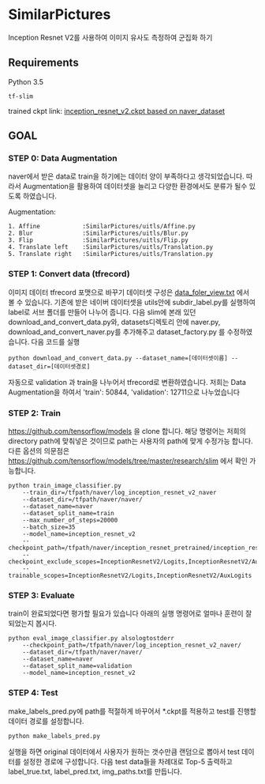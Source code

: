 # SimilarPictures
Inception Resnet V2를 사용하여 이미지 유사도 측정하여 군집화 하기

## Requirements
Python 3.5
```
tf-slim
```

trained ckpt link: [inception_resnet_v2.ckpt based on naver_dataset](https://1drv.ms/u/s!AtpHpqkl2-8C1wvs5ne0aRNFaA2O)

## GOAL

### STEP 0: Data Augmentation

naver에서 받은 data로 train을 하기에는 데이터 양이 부족하다고 생각되었습니다. 따라서 Augmentation을 활용하여
데이터셋을 늘리고 다양한 환경에서도 분류가 될수 있도록 하였습니다.

Augmentation:

    1. Affine            :SimilarPictures/uitls/Affine.py
    2. Blur              :SimilarPictures/uitls/Blur.py
    3. Flip              :SimilarPictures/uitls/Flip.py
    4. Translate left    :SimilarPictures/uitls/Translation.py
    5. Translate right   :SimilarPictures/uitls/Translation.py

### STEP 1: Convert data (tfrecord)

이미지 데이터 tfrecord 포맷으로 바꾸기
데이터셋 구성은 [data_foler_view.txt](https://github.com/jaemin93/SimilarPictures/blob/master/data_folder_view.txt) 에서 볼 수 있습니다.
기존에 받은 네이버 데이터셋을 utils안에 subdir_label.py를 실행하여 label로 서브 폴더를 만들어 나누어 줍니다. 
다음 slim에 본래 있던 download_and_convert_data.py와, datasets디렉토리 안에 naver.py, download_and_convert_naver.py를 추가해주고 dataset_factory.py 를 수정하였습니다. 다음 코드를 실행

```
python download_and_convert_data.py --dataset_name=[데이터셋이름] --dataset_dir=[데이터셋경로]
```

자동으로 validation 과 train을 나누어서 tfrecord로 변환하였습니다. 저희는 Data Augmentation을 하여서
'train': 50844, 'validation': 12711으로 나누었습니다 


### STEP 2: Train

https://github.com/tensorflow/models 을 clone 합니다.
해당 명령어는 저희의 directory path에 맞춰넣은 것이므로 path는 사용자의 path에 맞게 수정가능 합니다.
다른 옵션의 의문점은 https://github.com/tensorflow/models/tree/master/research/slim 에서 확인 가능합니다.


```
python train_image_classifier.py 
    --train_dir=/tfpath/naver/log_inception_resnet_v2_naver 
    --dataset_dir=/tfpath/naver/naver/ 
    --dataset_name=naver 
    --dataset_split_name=train 
    --max_number_of_steps=20000  
    --batch_size=35 
    --model_name=inception_resnet_v2 
    --checkpoint_path=/tfpath/naver/inception_resnet_pretrained/inception_resnet_v2_2016_08_30.ckpt 
    --checkpoint_exclude_scopes=InceptionResnetV2/Logits,InceptionResnetV2/AuxLogits 
    --trainable_scopes=InceptionResnetV2/Logits,InceptionResnetV2/AuxLogits
```


### STEP 3: Evaluate

train이 완료되었다면 평가할 필요가 있습니다 아래의 실행 명령어로 얼마나 훈련이 잘되었는지 봅시다.

```
python eval_image_classifier.py alsologtostderr 
    --checkpoint_path=/tfpath/naver/log_inception_resnet_v2_naver/ 
    --dataset_dir=/tfpath/naver/naver/ 
    --dataset_name=naver 
    --dataset_split_name=validation 
    --model_name=inception_resnet_v2
```

### STEP 4: Test

make_labels_pred.py에 path를 적절하게 바꾸어서 *.ckpt를 적용하고 test를 진행할 데이터 경로를 설정합니다.

```
python make_labels_pred.py
```

실행을 하면 original 데이터에서 사용자가 원하는 갯수만큼 랜덤으로 뽑아서 test 데이터를 설정한 경로에 구성합니다.
다음 test data들을 차례대로 Top-5 출력하고 label_true.txt, label_pred.txt, img_paths.txt를 만듭니다.